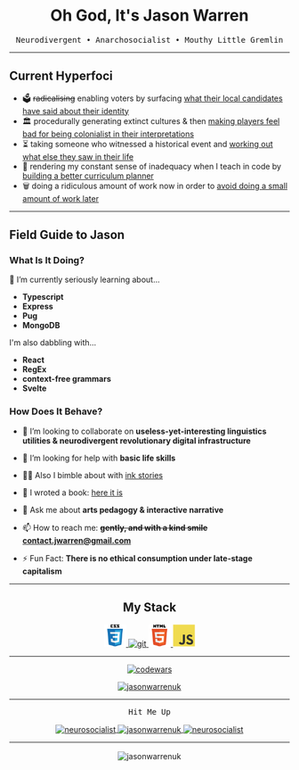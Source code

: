 <h1 align="center">Oh God, It's Jason Warren</h1>

<pre align="center">Neurodivergent • Anarchosocialist • Mouthy Little Gremlin</pre>

<hr />

<h2 align="left">Current Hyperfoci</h2>

- 🗳 ~~radicalising~~ enabling voters by surfacing [what their local candidates have said about their identity](https://github.com/JasonWarrenUK/got-my-back)
- 🏛 procedurally generating extinct cultures & then [making players feel bad for being colonialist in their interpretations](https://github.com/JasonWarrenUK/Those-Who-Came-Before)
- ⏳ taking someone who witnessed a historical event and [working out what else they saw in their life](https://github.com/JasonWarrenUK/Grand-Chronicle)
- 🔮 rendering my constant sense of inadequacy when I teach in code by [building a better curriculum planner](https://github.com/JasonWarrenUK/Inclusive-Dynamics)
- 🗑 doing a ridiculous amount of work now in order to [avoid doing a small amount of work later](https://github.com/JasonWarrenUK/Pretty-Vacancies)

<hr />

<h2 align="left">Field Guide to Jason</h2>

<h3 align="left">What Is It Doing?</h3>

🌱 I’m currently seriously learning about...

- **Typescript**
- **Express**
- **Pug**
- **MongoDB**

I'm also dabbling with...

- **React**
- **RegEx**
- **context-free grammars**
- **Svelte**

<h3 align="left">How Does It Behave?</h3>

- 👯 I’m looking to collaborate on **useless-yet-interesting linguistics utilities & neurodivergent revolutionary digital infrastructure**

- 🤝 I’m looking for help with **basic life skills**

- 👨‍💻 Also I bimble about with [ink stories](https://neurosocialist.itch.io/)

- 📝 I wroted a book: [here it is](https://www.amazon.co.uk/Creating-Worlds-Immersive-Theatre-Making/dp/1848424450)

- 💬 Ask me about **arts pedagogy & interactive narrative**

- 📫 How to reach me: **~~gently, and with a kind smile~~ contact.jwarren@gmail.com**

- ⚡ Fun Fact: **There is no ethical consumption under late-stage capitalism**

<hr />

<h2 align="center">My Stack</h2>

<p align="center">
  <a href="https://www.w3schools.com/css/" target="_blank" rel="noreferrer">
    <img src="https://raw.githubusercontent.com/devicons/devicon/master/icons/css3/css3-original-wordmark.svg" alt="css3" width="40" height="40"/>
  </a>
  
  <a href="https://git-scm.com/" target="_blank" rel="noreferrer">
    <img src="https://www.vectorlogo.zone/logos/git-scm/git-scm-icon.svg" alt="git" width="40" height="40"/>
  </a>
  
  <a href="https://www.w3.org/html/" target="_blank" rel="noreferrer">
    <img src="https://raw.githubusercontent.com/devicons/devicon/master/icons/html5/html5-original-wordmark.svg" alt="html5" width="40" height="40"/>
  </a>
  
  <a href="https://developer.mozilla.org/en-US/docs/Web/JavaScript" target="_blank" rel="noreferrer">
    <img src="https://raw.githubusercontent.com/devicons/devicon/master/icons/javascript/javascript-original.svg" alt="javascript" width="40" height="40"/>
  </a>
</p>

<hr/>

<p align="center">
  <a href="https://www.codewars.com/users/JasonWarrenUK" target="blank"><img src="https://www.codewars.com/users/JasonWarrenUK/badges/large?theme=light" alt="codewars" /></a>
</p>

<p align="center"> <a href="https://github.com/ryo-ma/github-profile-trophy"><img src="https://github-profile-trophy.vercel.app/?username=jasonwarrenuk&theme=gruvbox" alt="jasonwarrenuk" /></a></p>

<hr/>

<pre align="center">Hit Me Up</pre>

<p align="center">
  <a href="https://twitter.com/neurosocialist" target="blank">
    <img align="center" src="https://raw.githubusercontent.com/rahuldkjain/github-profile-readme-generator/master/src/images/icons/Social/twitter.svg" alt="neurosocialist" height="30" width="40" />
  </a>
  
  <a href="https://linkedin.com/in/jasonwarrenuk" target="blank">
    <img align="center" src="https://raw.githubusercontent.com/rahuldkjain/github-profile-readme-generator/master/src/images/icons/Social/linked-in-alt.svg" alt="jasonwarrenuk" height="30" width="40" />
  </a>
  
  <a href="https://instagram.com/neurosocialist" target="blank">
    <img align="center" src="https://raw.githubusercontent.com/rahuldkjain/github-profile-readme-generator/master/src/images/icons/Social/instagram.svg" alt="neurosocialist" height="30" width="40" />
  </a>
</p>

<hr />

<p align="center">
  <img align="center" src="https://github-readme-stats.vercel.app/api/top-langs?username=jasonwarrenuk&show_icons=true&locale=en&layout=compact" alt="jasonwarrenuk" />
</p>

